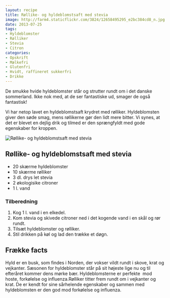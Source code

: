 ```yaml
---
layout: recipe
title: Røllike- og hyldeblomstsaft med stevia
image: http://farm4.staticflickr.com/3824/12658495295_e2bc384cd8_n.jpg
date: 2013-07-25
tags:
- Hyldeblomster
- Rølliker
- Stevia
- Citron
categories:
- Opskrift
- Mælkefri
- Glutenfri
- Hvidt, raffineret sukkerfri
- Drikke
---
```


De smukke hvide hyldeblomster står og strutter rundt om i det danske sommerland.
Ikke nok med, at de ser fantastiske ud, smager de også fantastisk!

Vi har netop lavet en hyldeblomstsaft krydret med rølliker. Hyldeblomsten giver
den søde smag, mens røllikerne gør den lidt mere bitter. Vi synes, at det er
blevet en dejlig drik og tilmed er den sprængfyldt med gode egenskaber for
kroppen.

![Røllike- og hyldeblomstsaft med stevia](http://farm4.staticflickr.com/3824/12658495295_e2bc384cd8.jpg)

## Røllike- og hyldeblomstsaft med stevia
- 20 skærme hyldeblomster
- 10 skærme rølliker
- 3 dl. drys let stevia
- 2 økologisike citroner
- 1 l. vand

### Tilberedning
1. Kog 1 l. vand i en elkedel. 
2. Kom stevia og skivede citroner ned i det kogende vand i en skål og rør rundt.
3. Tilsæt hyldeblomster og rølliker.
4. Stil drikken på køl og lad den trække et døgn.

## Frække facts
Hyld er en busk, som findes i Norden, der vokser vildt rundt i skove, krat og
vejkanter. Sæsonen for hyldeblomster står på sit højeste lige nu og til
efteråret kommer dens mørke bær. Hyldeblomsterne er perfekte  mod hoste,
forkølelse og influenza.Rølliker titter frem rundt om i vejkanter og krat. De er
kendt for sine sårhelende egenskaber og sammen med hyldeblomsten er den god mod
forkølelse og influenza.
